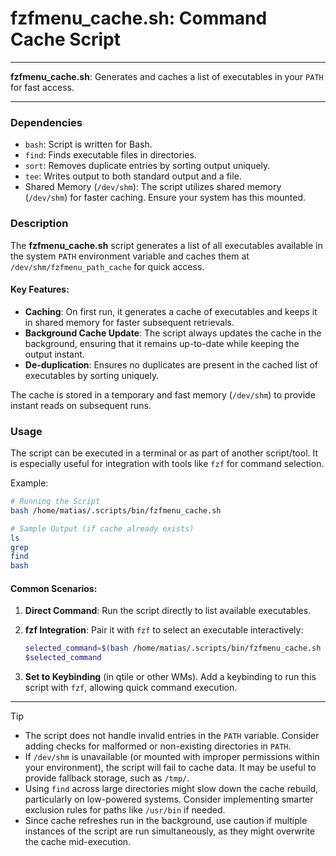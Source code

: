 # fzfmenu_cache.sh: Command Cache Script

---

**fzfmenu_cache.sh**: Generates and caches a list of executables in your `PATH` for fast access.

---

### Dependencies

- `bash`: Script is written for Bash.
- `find`: Finds executable files in directories.
- `sort`: Removes duplicate entries by sorting output uniquely.
- `tee`: Writes output to both standard output and a file.
- Shared Memory (`/dev/shm`): The script utilizes shared memory (`/dev/shm`) for faster caching. Ensure your system has this mounted.
  
### Description

The **fzfmenu_cache.sh** script generates a list of all executables available in the system `PATH` environment variable and caches them at `/dev/shm/fzfmenu_path_cache` for quick access. 

#### Key Features:
- **Caching**: On first run, it generates a cache of executables and keeps it in shared memory for faster subsequent retrievals.
- **Background Cache Update**: The script always updates the cache in the background, ensuring that it remains up-to-date while keeping the output instant.
- **De-duplication**: Ensures no duplicates are present in the cached list of executables by sorting uniquely.

The cache is stored in a temporary and fast memory (`/dev/shm`) to provide instant reads on subsequent runs.

### Usage

The script can be executed in a terminal or as part of another script/tool. 
It is especially useful for integration with tools like `fzf` for command selection.

Example:

```bash
# Running the Script
bash /home/matias/.scripts/bin/fzfmenu_cache.sh

# Sample Output (if cache already exists)
ls
grep
find
bash
```

#### Common Scenarios:
1. **Direct Command**: Run the script directly to list available executables.
2. **fzf Integration**: Pair it with `fzf` to select an executable interactively:
    ```bash
    selected_command=$(bash /home/matias/.scripts/bin/fzfmenu_cache.sh | fzf)
    $selected_command
    ```

3. **Set to Keybinding** (in qtile or other WMs).
   Add a keybinding to run this script with `fzf`, allowing quick command execution.

---

> [!TIP]
> - The script does not handle invalid entries in the `PATH` variable. Consider adding checks for malformed or non-existing directories in `PATH`.
> - If `/dev/shm` is unavailable (or mounted with improper permissions within your environment), the script will fail to cache data. It may be useful to provide fallback storage, such as `/tmp/`.
> - Using `find` across large directories might slow down the cache rebuild, particularly on low-powered systems. Consider implementing smarter exclusion rules for paths like `/usr/bin` if needed.
> - Since cache refreshes run in the background, use caution if multiple instances of the script are run simultaneously, as they might overwrite the cache mid-execution.